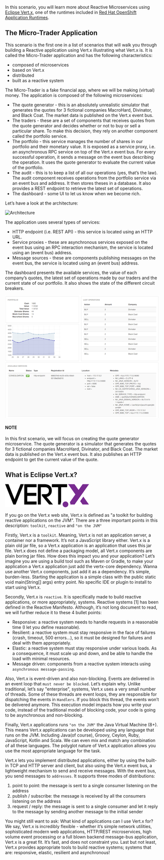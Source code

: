 In this scenario, you will learn more about Reactive Microservices using [Eclipse Vert.x](https://vertx.io), one of the runtimes included in [Red Hat OpenShift Application Runtimes](https://developers.redhat.com/products/rhoar).

## The Micro-Trader Application
This scenario is the first one in a list of scenarios that will walk you through building a Reactive application using Vert.x illustrating what Vert.x is. It is called the Micro-Trader application and has the following characteristics:
                                                          
* composed of microservices 
* based on Vert.x
* distributed
* built as a reactive system

The Micro-Trader is a fake financial app, where we will be making (virtual) money. The application is composed of the following microservices:

* The quote generator - this is an absolutely unrealistic simulator that generates the quotes for 3 fictional companies MacroHard, Divinator, and Black Coat. The market data is published on the Vert.x event bus.
* The traders - these are a set of components that receives quotes from the quote generator and decides whether or not to buy or sell a particular share. To make this decision, they rely on another component called the portfolio service.
* The portfolio - this service manages the number of shares in our portfolio and their monetary value. It is exposed as a service proxy, i.e. an asynchronous RPC service on top of the Vert.x event bus. For every successful operation, it sends a message on the event bus describing the operation. It uses the quote generator to evaluate the current value of the portfolio.
* The audit - this is to keep a list of all our operations (yes, that’s the law). The audit component receives operations from the portfolio service via an event bus and address. It then stores theses in a database. It also provides a REST endpoint to retrieve the latest set of operations.
* The dashboard - some UI to let us know when we become rich.

Let’s have a look at the architecture:

![Architecture](../assets/middleware/rhoar-getting-started-vertx/reactive-ms-architecture.png)

The application uses several types of services:

* HTTP endpoint (i.e. REST API) - this service is located using an HTTP URL.
* Service proxies - these are asynchronous services exposed on the event bus using an RPC interaction mechanism, the service is located using an (event bus) address.
* Message sources - these are components publishing messages on the event bus, the service is located using an (event bus) address.

The dashboard presents the available services, the value of each company’s quotes, the latest set of operations made by our traders and the current state of our portfolio. It also shows the state of the different circuit breakers.

![Architecture](./assets/middleware/rhoar-getting-started-vertx/dashboard.png)

#### NOTE

In this first scenario, we will focus on creating the quote generator microservice. The quote generator is a simulator that generates the quotes for 3 fictional companies MacroHard, Divinator, and Black Coat. The market data is published on the Vert.x event bus. It also publishes an HTTP endpoint to get the current value of the quote.

## What is Eclipse Vert.x?

![Local Web Browser Tab](./assets/middleware/rhoar-getting-started-vertx/vertx-logo.png)

If you go on the Vert.x web site, Vert.x is defined as "a toolkit for building reactive applications on the JVM". There are a three important points in this description: `toolkit`, `reactive` and `"on the JVM"`

Firstly, Vert.x is a ``toolkit``. Meaning, Vert.x is not an application server, a container nor a framework. It’s not a JavaScript library either. Vert.x is a plain old jar file, so a Vert.x application is an application that uses this jar file. Vert.x does not define a packaging model, all Vert.x components are plain boring jar files. How does this impact you and your application? Let’s imagine you are using a build tool such as Maven or Gradle, to make your application a Vert.x application just add the vertx-core dependency. Wanna use another Vert.x components, just add it as a dependency. It’s simple, burden-less. Starting the application is a simple class with the public static void main(String[] args) entry point. No specific IDE or plugin to install to start using Vert.x.

Secondly, Vert.x is ``reactive``. It is specifically made to build reactive applications, or more appropriately, systems. Reactive systems [1] has been defined in the Reactive Manifesto. Although, it’s not long document to read, we will further reduce it to these 4 bullet points:
* Responsive: a reactive system needs to handle requests in a reasonable time (I let you define reasonable).
* Resilient: a reactive system must stay responsive in the face of failures (crash, timeout, 500 errors…​), so it must be designed for failures and deal with them appropriately.
* Elastic: a reactive system must stay responsive under various loads. As a consequence, it must scale up and down, and be able to handle the load with minimal resources.
* Message driven: components from a reactive system interacts using `asynchronous message-passing`.

Also, Vert.x is event-driven and also non-blocking. Events are delivered in an event loop that `must never be blocked`. Let’s explain why. Unlike traditional, let’s say "enterprise", systems, Vert.x uses a very small number of threads. Some of these threads are event loops, they are responsible for dispatching the events in `Handlers`. If you block this thread, the events won’t be delivered anymore. This execution model impacts how you write your code, instead of the traditional model of blocking code, your code is going to be asynchronous and non-blocking.

Finally, Vert.x applications runs `"on the JVM"` the Java Virtual Machine (8+). This means Vert.x applications can be developed using any language that runs on the JVM. Including Java(of course), Groovy, Ceylon, Ruby, JavaScript, Kotlin and Scala. We can even mix and match any combination of all these languages. The polyglot nature of Vert.x application allows you use the most appropriate language for the task.

Vert.x lets you implement distributed applications, either by using the built-in TCP and HTTP server and client, but also using the Vert.x event bus, a lightweight mechanism to send and receive messages. With the event bus, you send messages to `addresses`. It supports three modes of distributions:
1. point to point: the message is sent to a single consumer listening on the address
2. publish / subscribe: the message is received by all the consumers listening on the address
3. request / reply: the message is sent to a single consumer and let it reply to the message by sending another message to the initial sender

You might still want to ask: What kind of applications can I use Vert.x for? We say, Vert.x is incredibly flexible - whether it’s simple network utilities, sophisticated modern web applications, HTTP/REST microservices, high volume event processing or a full blown backend message-bus application, Vert.x is a great fit. It’s fast, and does not constraint you. Last but not least, Vert.x provides appropriate tools to build reactive systems; systems that are: responsive, elastic, resilient and asynchronous!